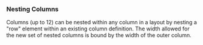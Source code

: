 ### Nesting Columns

Columns (up to 12) can be nested within any column in a layout by nesting a "row" element within an existing 
column definition. The width allowed for the new set of nested columns is bound by the width of the outer column. 
